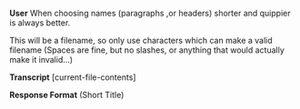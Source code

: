 **User**
When choosing names (paragraphs ,or headers) shorter and quippier is always better.

This will be a filename, so only use characters which can make a valid filename (Spaces are fine, but no slashes, or anything that would actually make it invalid…)

**Transcript**
[current-file-contents]

**Response Format**
(Short Title)
